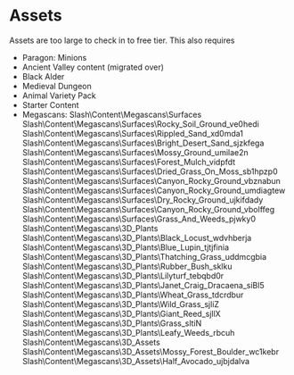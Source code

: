 # Assets
Assets are too large to check in to free tier.  This also requires 
- Paragon: Minions
- Ancient Valley content (migrated over)
- Black Alder
- Medieval Dungeon
- Animal Variety Pack
- Starter Content
- Megascans:
    Slash\Content\Megascans\Surfaces 
    Slash\Content\Megascans\Surfaces\Rocky_Soil_Ground_ve0hedi 
    Slash\Content\Megascans\Surfaces\Rippled_Sand_xd0mda1 
    Slash\Content\Megascans\Surfaces\Bright_Desert_Sand_sjzkfega 
    Slash\Content\Megascans\Surfaces\Mossy_Ground_umilae2n 
    Slash\Content\Megascans\Surfaces\Forest_Mulch_vidpfdt 
    Slash\Content\Megascans\Surfaces\Dried_Grass_On_Moss_sb1hpzp0 
    Slash\Content\Megascans\Surfaces\Canyon_Rocky_Ground_vbznabun 
    Slash\Content\Megascans\Surfaces\Canyon_Rocky_Ground_umdiagtew 
    Slash\Content\Megascans\Surfaces\Dry_Rocky_Ground_ujkifdady 
    Slash\Content\Megascans\Surfaces\Canyon_Rocky_Ground_vbolffeg 
    Slash\Content\Megascans\Surfaces\Grass_And_Weeds_pjwky0 
    Slash\Content\Megascans\3D_Plants 
    Slash\Content\Megascans\3D_Plants\Black_Locust_wdvhberja 
    Slash\Content\Megascans\3D_Plants\Blue_Lupin_tjtjfinia 
    Slash\Content\Megascans\3D_Plants\Thatching_Grass_uddmcgbia 
    Slash\Content\Megascans\3D_Plants\Rubber_Bush_sklku 
    Slash\Content\Megascans\3D_Plants\Lilyturf_tebqbd0r 
    Slash\Content\Megascans\3D_Plants\Janet_Craig_Dracaena_siBl5 
    Slash\Content\Megascans\3D_Plants\Wheat_Grass_tdcrdbur 
    Slash\Content\Megascans\3D_Plants\Wild_Grass_sjliZ 
    Slash\Content\Megascans\3D_Plants\Giant_Reed_sjllX 
    Slash\Content\Megascans\3D_Plants\Grass_sltiN 
    Slash\Content\Megascans\3D_Plants\Leafy_Weeds_rbcuh 
    Slash\Content\Megascans\3D_Assets 
    Slash\Content\Megascans\3D_Assets\Mossy_Forest_Boulder_wc1kebr 
    Slash\Content\Megascans\3D_Assets\Half_Avocado_ujbjdalva